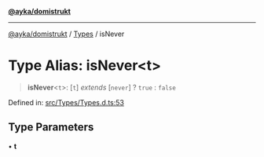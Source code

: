 [**@ayka/domistrukt**](../../../README.md)

***

[@ayka/domistrukt](../../../globals.md) / [Types](../README.md) / isNever

# Type Alias: isNever\<t\>

> **isNever**\<`t`\>: \[`t`\] *extends* \[`never`\] ? `true` : `false`

Defined in: [src/Types/Types.d.ts:53](https://github.com/AndreyMork/domistrukt/blob/d336ce883f586949cec0ae80ccb1b178d7aa8196/src/Types/Types.d.ts#L53)

## Type Parameters

• **t**
